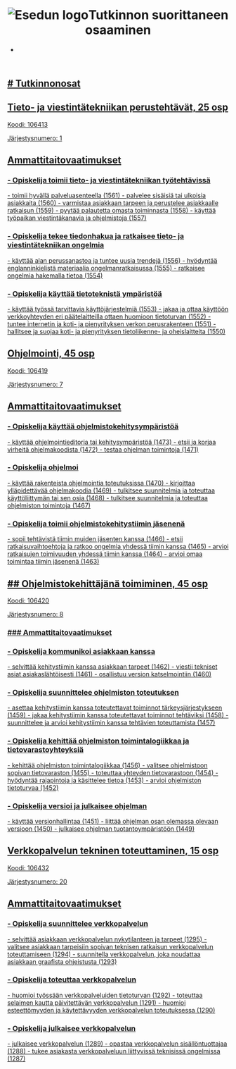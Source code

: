 <!DOCTYPE html>
<html>
  <html lang="fi">
<head>
  <meta charset="UTF-8">
  <meta name="viewport" content="width=device-width">
  <title>611 syytä TiViin</title>
</head>
<body>
  <header>
    <div class="container">
      <div id="branding">
        <h1><img src="img/eseduyleiskuva.png" alt="Esedun logo">Tutkinnon suorittaneen osaaminen</h1>
      </div>
      <nav>
        <ul>
          <li><a href="index.html"><Etusivu</a></li>
        </ul>
      </nav>
    </div>
  </header>

  <section id="showcase"> 
    <div class="container">
      <h1># Tutkinnonosat</h1>
      <h2>Tieto- ja viestintätekniikan perustehtävät, 25 osp</h2>
      <p>Koodi: 106413</p>
      <p>Järjestysnumero: 1</p>
      <h2>Ammattitaitovaatimukset</h2>
      <h3>- Opiskelija toimii tieto- ja viestintätekniikan työtehtävissä</h3>
      <p>  - toimii hyvällä palveluasenteella (1561)
        - palvelee sisäisiä tai ulkoisia asiakkaita (1560)
        - varmistaa asiakkaan tarpeen ja perustelee asiakkaalle ratkaisun (1559)
        - pyytää palautetta omasta toiminnasta (1558)
        - käyttää työpaikan viestintäkanavia ja ohjelmistoja (1557)</p>
      <h3>- Opiskelija tekee tiedonhakua ja ratkaisee tieto- ja viestintätekniikan ongelmia</h3>
      <p>  - käyttää alan perussanastoa ja tuntee uusia trendejä (1556)
        - hyödyntää englanninkielistä materiaalia ongelmanratkaisussa (1555)
        - ratkaisee ongelmia hakemalla tietoa (1554)</p>
      <h3>- Opiskelija käyttää tietoteknistä ympäristöä</h3>
      <p>  - käyttää työssä tarvittavia käyttöjärjestelmiä (1553)
        - jakaa ja ottaa käyttöön verkkoyhteyden eri päätelaitteilla ottaen huomioon tietoturvan (1552)
        - tuntee internetin ja koti- ja pienyrityksen verkon perusrakenteen (1551)
        - hallitsee ja suojaa koti- ja pienyrityksen tietoliikenne- ja oheislaitteita (1550)</p>
      <h2>Ohjelmointi, 45 osp</h2>
      <p>Koodi: 106419</p>
      <p>Järjestysnumero: 7</p>
      <h2>Ammattitaitovaatimukset</h2>
      <h3>- Opiskelija käyttää ohjelmistokehitysympäristöä</h3>
      <p>  - käyttää ohjelmointieditoria tai kehitysympäristöä (1473)
        - etsii ja korjaa virheitä ohjelmakoodista (1472)
        - testaa ohjelman toimintoja (1471)</p>
      <h3>- Opiskelija ohjelmoi</h3>
      <p>  - käyttää rakenteista ohjelmointia toteutuksissa (1470)
        - kirjoittaa ylläpidettävää ohjelmakoodia (1469)
        - tulkitsee suunnitelmia ja toteuttaa käyttöliittymän tai sen osia (1468)
        - tulkitsee suunnitelmia ja toteuttaa ohjelmiston toimintoja (1467)</p>
      <h3>- Opiskelija toimii ohjelmistokehitystiimin jäsenenä</h3>
      <p>  - sopii tehtävistä tiimin muiden jäsenten kanssa (1466)
        - etsii ratkaisuvaihtoehtoja ja ratkoo ongelmia yhdessä tiimin kanssa (1465)
        - arvioi ratkaisujen toimivuuden yhdessä tiimin kanssa (1464)
        - arvioi omaa toimintaa tiimin jäsenenä (1463)</p>
      <h2>## Ohjelmistokehittäjänä toimiminen, 45 osp</h2>
      <p>Koodi: 106420</p>
      <p>Järjestysnumero: 8</p>
      <h3>### Ammattitaitovaatimukset</h3>
      <h3>- Opiskelija kommunikoi asiakkaan kanssa</h3>
      <p>  - selvittää kehitystiimin kanssa asiakkaan tarpeet (1462)
        - viestii tekniset asiat asiakaslähtöisesti (1461)
        - osallistuu version katselmointiin (1460)</p>
      <h3>- Opiskelija suunnittelee ohjelmiston toteutuksen</h3>
      <p>  - asettaa kehitystiimin kanssa toteutettavat toiminnot tärkeysjärjestykseen (1459)
        - jakaa kehitystiimin kanssa toteutettavat toiminnot tehtäviksi (1458)
        - suunnittelee ja arvioi kehitystiimin kanssa tehtävien toteuttamista (1457)</p>
      <h3>- Opiskelija kehittää ohjelmiston toimintalogiikkaa ja tietovarastoyhteyksiä</h3>
      <p>  - kehittää ohjelmiston toimintalogiikkaa (1456)
        - valitsee ohjelmistoon sopivan tietovaraston (1455)
        - toteuttaa yhteyden tietovarastoon (1454)
        - hyödyntää rajapintoja ja käsittelee tietoa (1453)
        - arvioi ohjelmiston tietoturvaa (1452)</p>
      <h3>- Opiskelija versioi ja julkaisee ohjelman</h3>
      <p>  - käyttää versionhallintaa (1451)
        - liittää ohjelman osan olemassa olevaan versioon (1450)
        - julkaisee ohjelman tuotantoympäristöön (1449)</p>
      <h2>Verkkopalvelun tekninen toteuttaminen, 15 osp</h2>
      <p>Koodi: 106432</p>
      <p>Järjestysnumero: 20</p>
      <h2>Ammattitaitovaatimukset</h2>
      <h3>- Opiskelija suunnittelee verkkopalvelun</h3>
      <p>  - selvittää asiakkaan verkkopalvelun nykytilanteen ja tarpeet (1295)
        - valitsee asiakkaan tarpeisiin sopivan teknisen ratkaisun verkkopalvelun toteuttamiseen (1294)
        - suunnitella verkkopalvelun, joka noudattaa asiakkaan graafista ohjeistusta (1293)</p>
      <h3>- Opiskelija toteuttaa verkkopalvelun</h3>
      <p>
        - huomioi työssään verkkopalveluiden tietoturvan (1292)
        - toteuttaa selaimen kautta päivitettävän verkkopalvelun (1291)
        - huomioi esteettömyyden ja käytettävyyden verkkopalvelun toteutuksessa (1290)</p>
      <h3>- Opiskelija julkaisee verkkopalvelun</h3>
      <p>  
        - julkaisee verkkopalvelun (1289)
        - opastaa verkkopalvelun sisällöntuottajaa (1288)
        - tukee asiakasta verkkopalveluun liittyvissä teknisissä ongelmissa (1287)</p>
    </div>
  </section>

  <footer id="alimmainen">


  </footer>

</body>
</html>